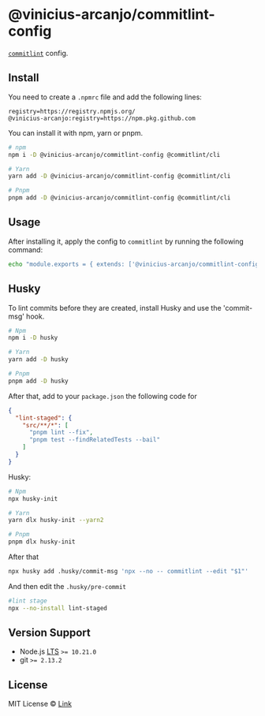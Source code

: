 # @vinicius-arcanjo/commitlint-config



[`commitlint`](https://github.com/conventional-changelog/commitlint) config.

## Install

You need to create a `.npmrc` file and add the following lines:

```
registry=https://registry.npmjs.org/
@vinicius-arcanjo:registry=https://npm.pkg.github.com
```

You can install it with npm, yarn or pnpm.

```sh
# npm
npm i -D @vinicius-arcanjo/commitlint-config @commitlint/cli

# Yarn
yarn add -D @vinicius-arcanjo/commitlint-config @commitlint/cli

# Pnpm
pnpm add -D @vinicius-arcanjo/commitlint-config @commitlint/cli
```

## Usage

After installing it, apply the config to `commitlint` by running the following command:

```sh
echo "module.exports = { extends: ['@vinicius-arcanjo/commitlint-config'] };" > .commitlintrc.js
```

## Husky

To lint commits before they are created, install Husky and use the 'commit-msg' hook.

```sh
# Npm
npm i -D husky

# Yarn
yarn add -D husky

# Pnpm
pnpm add -D husky
```

After that, add to your `package.json` the following code for

```json
{
  "lint-staged": {
    "src/**/*": [
      "pnpm lint --fix",
      "pnpm test --findRelatedTests --bail"
    ]
  }
}
```

Husky:

```sh
# Npm
npx husky-init

# Yarn
yarn dlx husky-init --yarn2

# Pnpm
pnpm dlx husky-init
```

After that

```sh
npx husky add .husky/commit-msg 'npx --no -- commitlint --edit "$1"'
```

And then edit the `.husky/pre-commit`

```sh
#lint stage
npx --no-install lint-staged
```


## Version Support

- Node.js [LTS](https://github.com/nodejs/LTS#lts-schedule) `>= 10.21.0`
- git `>= 2.13.2`

## License

MIT License © [Link](https://github.com/vinicius-arcanjo/commitlint-config/blob/main/LICENSE.md)
